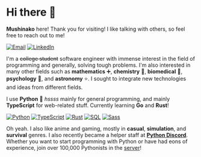 # Hi there 👋

**Mushinako** here! Thank you for visiting! I like talking with others, so feel
free to reach out to me!

[![Email](https://img.shields.io/badge/Email-%23D14836.svg?&style=for-the-badge&logo=gmail&logoColor=white)](mailto:my-github@mushinako.me)
[![LinkedIn](https://img.shields.io/badge/LinkedIn-%230077B5.svg?&style=for-the-badge&logo=linkedin&logoColor=white)](https://www.linkedin.com/in/ziyu-l-13a25595/)
<!-- [![Webpage (Coming Soon)](https://img.shields.io/badge/Webpage%20(Coming%20Soon)-%23000000.svg?&style=for-the-badge)](https://mushinako.me) -->

I'm a ~~college student~~ software engineer with immense interest in the field of
programming and generally, solving tough problems. I'm also interested in many
other fields such as **mathematics** ➕, **chemistry** 🧪, **biomedical** 💊,
**psychology** 🧠, and **astronomy** ⭐️. I sought to integrate new technologies
and ideas from different fields.

I use **Python** 🐍 *hssss* mainly for general programming, and mainly
**TypeScript** for web-related stuff. Currently learning **Go** and **Rust**!

[![Python](https://img.shields.io/badge/Python-%233776AB.svg?&style=for-the-badge&logo=python&logoColor=white)](https://www.python.org/)
[![TypeScript](https://img.shields.io/badge/TypeScript-%23007ACC.svg?&style=for-the-badge&logo=typescript&logoColor=white)](https://www.typescriptlang.org/)
[![Rust](https://img.shields.io/badge/Rust-%23000000.svg?&style=for-the-badge&logo=rust&logoColor=white)](https://www.rust-lang.org/)
[![SQL](https://img.shields.io/badge/SQL-%23003B57.svg?&style=for-the-badge&logo=sqlite&logoColor=white)](#)
[![Sass](https://img.shields.io/badge/Sass-%23CC6699.svg?&style=for-the-badge&logo=sass&logoColor=white)](#)

Oh yeah. I also like anime and gaming, mostly in **casual**, **simulation**, and
**survival** genres. I also recently became a helper staff at
[**Python Discord**](https://discord.gg/python). Whether you want to start
programming with Python or have had eons of experience, join over 100,000
Pythonists in the [server](https://discord.gg/python)!

<!-- ---

![Mushinako's GitHub stats](https://github-readme-stats.vercel.app/api?username=mushinako&count_private=ture&show_icons=true)
![Mushinako's top langs](https://github-readme-stats.vercel.app/api/top-langs?username=mushinako&layout=compact) -->

<!-- ### Hi there 👋 -->

<!--
**Mushinako/mushinako** is a ✨ _special_ ✨ repository because its `README.md` (this file) appears on your GitHub profile.

Here are some ideas to get you started:

- 🔭 I’m currently working on ...
- 🌱 I’m currently learning ...
- 👯 I’m looking to collaborate on ...
- 🤔 I’m looking for help with ...
- 💬 Ask me about ...
- 📫 How to reach me: ...
- 😄 Pronouns: ...
- ⚡ Fun fact: ...
-->
